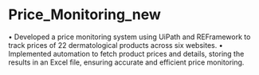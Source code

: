 # Price_Monitoring_new

•	Developed a price monitoring system using UiPath and REFramework to track prices of 22 dermatological products across six websites.
•	Implemented automation to fetch product prices and details, storing the results in an Excel file, ensuring accurate and efficient price monitoring.
